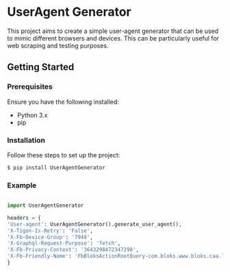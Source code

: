 # UserAgent Generator

This project aims to create a simple user-agent generator that can be used to mimic different browsers and devices. This can be particularly useful for web scraping and testing purposes.

## Getting Started

### Prerequisites

Ensure you have the following installed:
- Python 3.x
- pip

### Installation

Follow these steps to set up the project:

```bash
$ pip install UserAgentGenerator

```
### Example
```Python

import UserAgentGenerator

headers = {
'User-agent': UserAgentGenerator().generate_user_agent(),
'X-Tigon-Is-Retry': 'False',
'X-Fb-Device-Group': '7948',
'X-Graphql-Request-Purpose': 'fetch',
'X-Fb-Privacy-Context': '3643298472347298',
'X-Fb-Friendly-Name': 'FbBloksActionRootQuery-com.bloks.www.bloks.caa.login.async.send_login_request',
}

